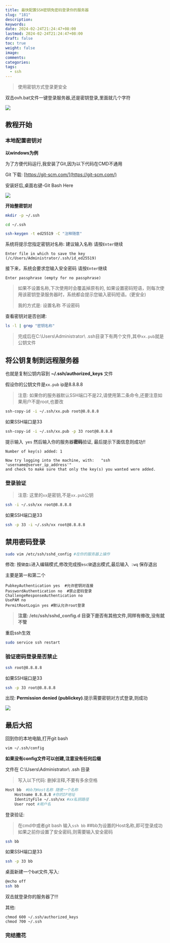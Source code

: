 ```yaml
---
title: 最快配置SSH密钥免密码登录你的服务器
slug: "181"
description: 
keywords: 
date: 2024-02-24T21:24:47+08:00
lastmod: 2024-02-24T21:24:47+08:00
draft: false
toc: true
weight: false
image: 
comments: 
categories: 
tags:
  - ssh
---
```


>使用密钥方式登录更安全



双击ovh.bat文件一键登录服务器,还是密钥登录,里面就几个字符

![](http://imgs.leshans.eu.org/2024/02/a204254f12c09bbd3abb7958981054bd.webp)


## 教程开始

### 本地配置密钥对

**以windows为例**

为了方便代码运行,我安装了Git,因为以下代码在CMD不通用

Git 下载: [https://git-scm.com/](https://git-scm.com/)

安装好后,桌面右键-Git Bash Here

![](http://imgs.leshans.eu.org/2024/02/ec36ab4eb8365e4a17bf98e420407f71.webp)


**开始整密钥对**

```bash
mkdir -p ~/.ssh

cd ~/.ssh

ssh-keygen -t ed25519 -C "注释随意"
```

系统将提示您指定密钥对名称: 建议输入名称 请按`Enter`继续

`Enter file in which to save the key (/c/Users/Administrator/.ssh/id_ed25519)`


接下来，系统会要求您输入安全密码 请按`Enter`继续

`Enter passphrase (empty for no passphrase)` 


>如果不设置名称,下次使用时会覆盖掉原有的, 如果设置密码短语，则每次使用该密钥登录服务器时，系统都会提示您输入密码短语。(更安全) 
>
>我的方式是: 设置名称 不设密码


查看密钥对是否创建:

```bash
ls -l | grep "密钥名称"
```

>完成后在C:\Users\Administrator\ .ssh目录下有两个文件,其中`xx.pub`就是公钥文件

## 将公钥复制到远程服务器

也就是复制公钥内容到 **~/.ssh/authorized_keys** 文件

假设你的公钥文件是`xx.pub` ip是8.8.8.8

>注意: 如果你的服务器默认SSH端口不是22,请使用第二条命令,还要注意如果用户不是root,也要改

```bash
ssh-copy-id -i ~/.ssh/xx.pub root@8.8.8.8
```

如果SSH端口是33

```bash
ssh-copy-id -i ~/.ssh/xx.pub -p 33 root@8.8.8.8
```

提示输入` yes`  然后输入你的服务器**密码**验证,  最后提示下面信息则成功!!

```
Number of key(s) added: 1

Now try logging into the machine, with:   "ssh 'username@server_ip_address'"
and check to make sure that only the key(s) you wanted were added.
```

### 登录验证

>注意: 这里的`xx`是密钥,不是`xx.pub`公钥

```bash
ssh -i ~/.ssh/xx root@8.8.8.8
```

如果SSH端口是33

```bash
ssh -p 33 -i ~/.ssh/xx root@8.8.8.8
```


## 禁用密码登录

```bash
sudo vim /etc/ssh/sshd_config #在你的服务器上操作
```

修改:  按`键盘i`进入编辑模式,修改完成按`esc键`退出模式,最后输入` :wq` 保存退出

主要是第一和第二个
```
PubkeyAuthentication yes  #允许密钥对连接
PasswordAuthentication no  #禁止密码登录
ChallengeResponseAuthentication no
UsePAM no
PermitRootLogin yes #默认允许root登录
```

>**注意: /etc/ssh/sshd_config.d 目录下是否有其他文件,同样有修改,没有就不管**

重启ssh生效

```bash
sudo service ssh restart
```

### 验证密码登录是否禁止

```bash
ssh root@8.8.8.8
```

如果SSH端口是33

```bash
ssh -p 33 root@8.8.8.8
```

出现: **Permission denied (publickey)**.提示需要密钥对方式登录,则成功

![](http://imgs.leshans.eu.org/2024/02/ffc6c7076ae5e45c91e34197febf5f80.webp)


## 最后大招

回到你的本地电脑,打开git bash


```bash
vim ~/.ssh/config
```

**如果没有config文件可以创建,注意没有任何后缀**

文件在 C:\Users\Administrator\ .ssh 目录

>写入以下代码: 删掉注释,不要有多余空格

```bash
Host bb  #bb为Host名称 随便一个名称
    Hostname 8.8.8.8 #你的IP地址
    IdentityFile ~/.ssh/xx #xx私钥路径
    User root #用户名
```

登录验证:

>在cmd中或者git bash 输入`ssh bb`   ##bb为设置的Host名称,即可登录成功 如果之前你设置了安全密码,则需要输入安全密码

```bash
ssh bb
```

如果SSH端口是33

```bash
ssh -p 33 bb
```

桌面新建一个bat文件,写入:

```bash
@echo off
ssh bb
```

双击就登录你的服务器了!!!



其他:

```text
chmod 600 ~/.ssh/authorized_keys
chmod 700 ~/.ssh
```

### 完结撒花